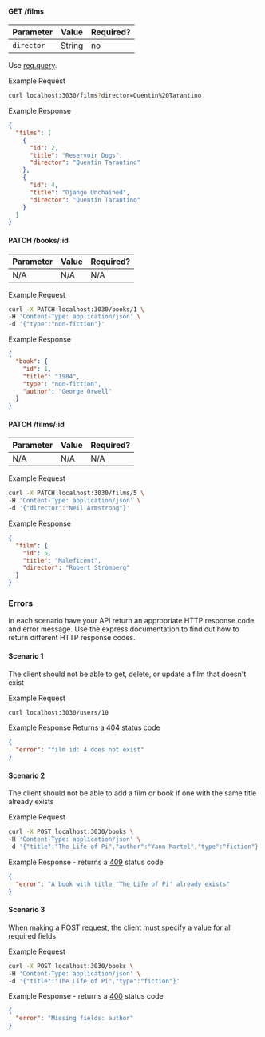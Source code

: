 #### GET /films
Parameter | Value | Required?
-|-|-
`director` | String | no

Use [req.query](https://expressjs.com/en/4x/api.html#req.query).

Example Request
```sh
curl localhost:3030/films?director=Quentin%20Tarantino
```
Example Response
```json
{
  "films": [
    {
      "id": 2,
      "title": "Reservoir Dogs",
      "director": "Quentin Tarantino"
    },
    {
      "id": 4,
      "title": "Django Unchained",
      "director": "Quentin Tarantino"
    }
  ]
}
```

#### PATCH /books/:id
Parameter | Value | Required?
-|-|-
 N/A | N/A | N/A

Example Request
```sh
curl -X PATCH localhost:3030/books/1 \
-H 'Content-Type: application/json' \
-d '{"type":"non-fiction"}'
```
Example Response
```json
{
  "book": {
    "id": 1,
    "title": "1984",
    "type": "non-fiction",
    "author": "George Orwell"
  }
}
```

#### PATCH /films/:id
Parameter | Value | Required?
-|-|-
 N/A | N/A | N/A

Example Request
```sh
curl -X PATCH localhost:3030/films/5 \
-H 'Content-Type: application/json' \
-d '{"director":"Neil Armstrong"}'
```
Example Response
```json
{
  "film": {
    "id": 5,
    "title": "Maleficent",
    "director": "Robert Stromberg"
  }
}
```


### Errors
In each scenario have your API return an appropriate HTTP response code and error message. Use the express documentation to find out how to return different HTTP response codes.

#### Scenario 1
The client should not be able to get, delete, or update a film that doesn't exist

Example Request
```sh
curl localhost:3030/users/10
```

Example Response
Returns a [404](https://developer.mozilla.org/en-US/docs/Web/HTTP/Status/404) status code
```json
{
  "error": "film id: 4 does not exist"
}
```

#### Scenario 2
The client should not be able to add a film or book if one with the same title already exists

Example Request
```sh
curl -X POST localhost:3030/books \
-H 'Content-Type: application/json' \
-d '{"title":"The Life of Pi","author":"Yann Martel","type":"fiction"}'
```

Example Response - returns a [409](https://developer.mozilla.org/en-US/docs/Web/HTTP/Status/409) status code
```json
{
  "error": "A book with title 'The Life of Pi' already exists"
}
```

#### Scenario 3
When making a POST request, the client must specify a value for all required fields

Example Request
```sh
curl -X POST localhost:3030/books \
-H 'Content-Type: application/json' \
-d '{"title":"The Life of Pi","type":"fiction"}'
```

Example Response - returns a [400](https://developer.mozilla.org/en-US/docs/Web/HTTP/Status/400) status code
```json
{
  "error": "Missing fields: author"
}
```
